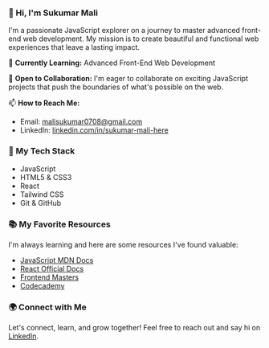 ### 👋 Hi, I'm Sukumar Mali
I'm a passionate JavaScript explorer on a journey to master advanced front-end web development. My mission is to create beautiful and functional web experiences that leave a lasting impact.

🌱 **Currently Learning:** Advanced Front-End Web Development

💼 **Open to Collaboration:** I'm eager to collaborate on exciting JavaScript projects that push the boundaries of what's possible on the web.

📫 **How to Reach Me:**
- Email: [malisukumar0708@gmail.com](mailto:malisukumar0708@gmail.com)
- LinkedIn: [linkedin.com/in/sukumar-mali-here](https://www.linkedin.com/in/sukumar-mali-here)

### 🚀 My Tech Stack
- JavaScript
- HTML5 & CSS3
- React
- Tailwind CSS
- Git & GitHub

### 📚 My Favorite Resources
I'm always learning and here are some resources I've found valuable:
- [JavaScript MDN Docs](https://developer.mozilla.org/en-US/docs/Web/JavaScript)
- [React Official Docs](https://reactjs.org/docs/getting-started.html)
- [Frontend Masters](https://frontendmasters.com/)
- [Codecademy](https://www.codecademy.com/)

### 🌍 Connect with Me
Let's connect, learn, and grow together! Feel free to reach out and say hi on [LinkedIn](https://www.linkedin.com/in/sukumar-mali-here).

<!---
sukumarmali/sukumarmali is a ✨ special ✨ repository because its `README.md` (this file) appears on your GitHub profile.
You can click the Preview link to take a look at my changes.
--->
